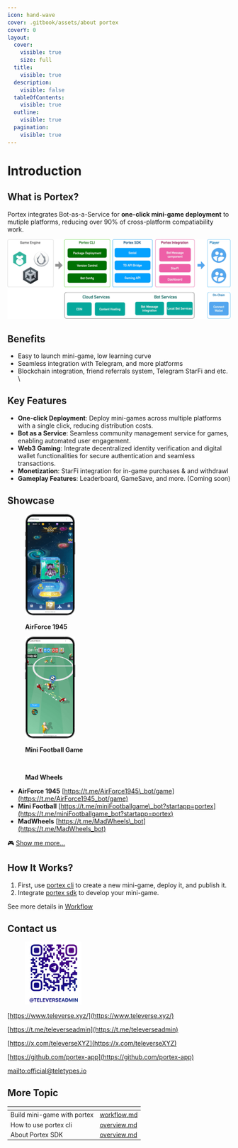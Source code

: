 ```yaml
---
icon: hand-wave
cover: .gitbook/assets/about portex
coverY: 0
layout:
  cover:
    visible: true
    size: full
  title:
    visible: true
  description:
    visible: false
  tableOfContents:
    visible: true
  outline:
    visible: true
  pagination:
    visible: true
---
```


# Introduction

## What is Portex?

Portex integrates Bot-as-a-Service for **one-click mini-game deployment** to mutiple platforms, reducing over 90% of cross-platform compatiability work.

![Portex infra](assets/portex.png)

## Benefits

* Easy to launch mini-game, low learning curve
* Seamless integration with Telegram, and more platforms
* Blockchain integration, friend referrals system, Telegram StarFi and etc. \


## Key Features

* **One-click Deployment**: Deploy mini-games across multiple platforms with a single click, reducing distribution costs.
* **Bot as a Service**: Seamless community management service for games, enabling automated user engagement.
* **Web3 Gaming**: Integrate decentralized identity verification and digital wallet functionalities for secure authentication and seamless transactions.
* **Monetization**: StarFi integration for in-game purchases & and withdrawl
* **Gameplay Features**: Leaderboard, GameSave, and more. (Coming soon)

## Showcase

<div><figure><img src=".gitbook/assets/AirForce.png" alt="" width="113"><figcaption><p><strong>AirForce 1945</strong></p></figcaption></figure> <figure><img src=".gitbook/assets/mini football.png" alt="" width="113"><figcaption><p><strong>Mini Football Game</strong></p></figcaption></figure> <figure><img src=".gitbook/assets/car.avif" alt="" width="113"><figcaption><p><strong>Mad Wheels</strong></p></figcaption></figure></div>

* **AirForce 1945** [https://t.me/AirForce1945\_bot/game](https://t.me/AirForce1945_bot/game)
* **Mini Football** [https://t.me/miniFootballgame\_bot?startapp=portex](https://t.me/miniFootballgame_bot?startapp=portex)
* **MadWheels** [https://t.me/MadWheels\_bot](https://t.me/MadWheels_bot)

🎮 [Show me more...](getting-started/showcase.md)

## How It Works?

1. First, use [portex cli](cli/overview.md) to create a new mini-game, deploy it, and publish it.
2. Integrate [portex sdk](sdk/overview.md) to develop your mini-game.

See more details in [Workflow](getting-started/workflow.md)

## Contact us

<figure><img src="assets/contact.png" alt="contact us" width="128"><figcaption></figcaption></figure>

[https://www.televerse.xyz/](https://www.televerse.xyz/)

[https://t.me/televerseadmin](https://t.me/televerseadmin)

[https://x.com/televerseXYZ](https://x.com/televerseXYZ)

[https://github.com/portex-app](https://github.com/portex-app)

[mailto:official@teletypes.io](mailto:official@teletypes.io)

## More Topic

<table data-view="cards"><thead><tr><th></th><th data-type="content-ref"></th></tr></thead><tbody><tr><td>Build mini-game with portex</td><td><a href="getting-started/workflow.md">workflow.md</a></td></tr><tr><td>How to use portex cli</td><td><a href="cli/overview.md">overview.md</a></td></tr><tr><td>About Portex SDK</td><td><a href="sdk/overview.md">overview.md</a></td></tr></tbody></table>
